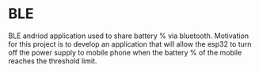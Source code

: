 # BLE
BLE andriod application used to share battery % via bluetooth. Motivation for this project is to develop an application that will allow the esp32 to turn off the power supply to mobile phone when the battery % of the mobile reaches the threshold limit.

